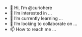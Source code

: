 - 👋 Hi, I’m @curiohere
- 👀 I’m interested in ...
- 🌱 I’m currently learning ...
- 💞️ I’m looking to collaborate on ...
- 📫 How to reach me ...

<!---
curiohere/curiohere is a ✨ special ✨ repository because its `README.md` (this file) appears on your GitHub profile.
You can click the Preview link to take a look at your changes.
--->
